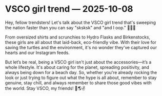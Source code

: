 # VSCO girl trend — 2025-10-08

Hey, fellow trendsters! Let's talk about the VSCO girl trend that's sweeping the nation faster than you can say "sksksk" and "and I oop." 🌊🌿💫

From oversized shirts and scrunchies to Hydro Flasks and Birkenstocks, these girls are all about that laid-back, eco-friendly vibe. With their love for saving the turtles and the environment, it's no wonder they've captured our hearts and our Instagram feeds.

But let’s be real, being a VSCO girl isn't just about the accessories—it’s a whole lifestyle. It's about caring for the planet, spreading positivity, and always being down for a beach day. So, whether you're already rocking the look or just trying to figure out what the hype is all about, remember to stay genuine, stay chill, and always remember to share those good vibes with the world. Stay VSCO, my friends! 💖🌎✌️